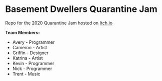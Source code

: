 # Basement Dwellers Quarantine Jam
Repo for the 2020 Quarantine Jam hosted on [Itch.io](https://itch.io/jam/ndab-jam)

**Team Members:**
* Avery - Programmer
* Cameron - Artist
* Griffin - Designer
* Katrina - Artist
* Kevin - Programmer
* Nick - Programmer
* Trent - Music
